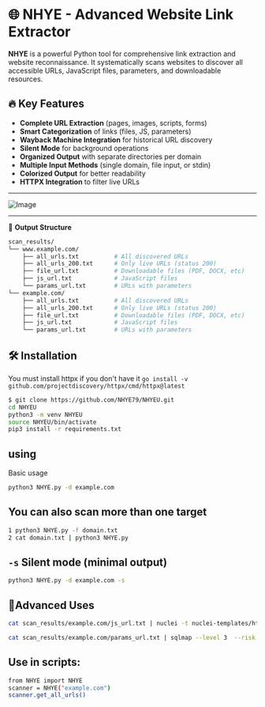# 🌐 NHYE - Advanced Website Link Extractor

**NHYE** is a powerful Python tool for comprehensive link extraction and website reconnaissance. It systematically scans websites to discover all accessible URLs, JavaScript files, parameters, and downloadable resources.

## 🔥 Key Features

- **Complete URL Extraction** (pages, images, scripts, forms)
- **Smart Categorization** of links (files, JS, parameters)
- **Wayback Machine Integration** for historical URL discovery
- **Silent Mode** for background operations
- **Organized Output** with separate directories per domain
- **Multiple Input Methods** (single domain, file input, or stdin)
- **Colorized Output** for better readability
- **HTTPX Integration** to filter live URLs
-------------------------------------------------------------------

![Image](https://github.com/user-attachments/assets/f8d2e2fc-a1a5-42dc-b86a-e7039e2b0c94)


--------------------------------------------------------------------
📂 **Output Structure**
```bash
scan_results/
└── www.example.com/
    ├── all_urls.txt          # All discovered URLs
    ├── all_urls_200.txt      # Only live URLs (status 200)
    ├── file_url.txt          # Downloadable files (PDF, DOCX, etc)
    ├── js_url.txt            # JavaScript files
    └── params_url.txt        # URLs with parameters
└── example.com/
    ├── all_urls.txt          # All discovered URLs
    ├── all_urls_200.txt      # Only live URLs (status 200)
    ├── file_url.txt          # Downloadable files (PDF, DOCX, etc)
    ├── js_url.txt            # JavaScript files
    └── params_url.txt        # URLs with parameters

```
## 🛠 Installation

You must install httpx if you don't have it `go install -v github.com/projectdiscovery/httpx/cmd/httpx@latest`
```bash
$ git clone https://github.com/NHYE79/NHYEU.git
cd NHYEU
python3 -m venv NHYEU
source NHYEU/bin/activate
pip3 install -r requirements.txt
```
## using

Basic usage

```bash
python3 NHYE.py -d example.com
```
## You can also scan more than one target
```bash
1 python3 NHYE.py -f domain.txt
2 cat domain.txt | python3 NHYE.py
```
## `-s` Silent mode (minimal output)
```bash
python3 NHYE.py -d example.com -s
```
## 📌Advanced Uses
```bash
cat scan_results/example.com/js_url.txt | nuclei -t nuclei-templates/http/exposures/

cat scan_results/example.com/params_url.txt | sqlmap --level 3  --risk 3 --random-agent --tamper=space2hash,space2comment
```
## Use in scripts:
```bash
from NHYE import NHYE
scanner = NHYE("example.com")
scanner.get_all_urls()
```
